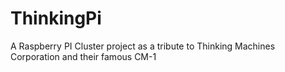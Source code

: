 # ThinkingPi
A Raspberry PI Cluster project as a tribute to Thinking Machines Corporation and their famous CM-1
